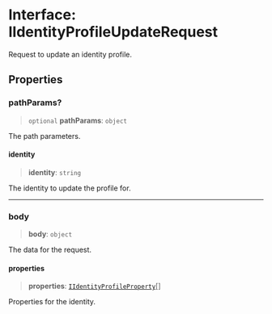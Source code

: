 # Interface: IIdentityProfileUpdateRequest

Request to update an identity profile.

## Properties

### pathParams?

> `optional` **pathParams**: `object`

The path parameters.

#### identity

> **identity**: `string`

The identity to update the profile for.

***

### body

> **body**: `object`

The data for the request.

#### properties

> **properties**: [`IIdentityProfileProperty`](IIdentityProfileProperty.md)[]

Properties for the identity.

